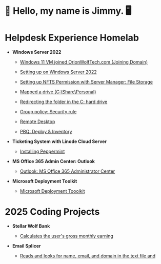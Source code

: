 <h1>🐺 Hello, my name is Jimmy. 🖥️</h1>


<h1>Helpdesk Experience Homelab</h1>

- <b>Windows Server 2022</b>

  - [Windows 11 VM joined OrionWolfTech.com (Joining Domain) ](https://github.com/jly017tech/Domain-Join/blob/main/README.md)
   
  - [Setting up on Windows Server 2022](https://github.com/jly017tech/WindowsServer)
 
  - [Setting up NFTS Permission with Server Manager: File Storage](https://github.com/jly017tech/SetUpHomeFolderW-NTFSPermission/blob/main/README.md)
    
  - [Mapped a drive (C:\Share\Personal) ](https://github.com/jly017tech/MappedDrive/blob/main/README.md)
 
  - [Redirecting the folder in the C: hard drive](https://github.com/jly017tech/ConfigureUsersFolderRedirection)

  - [Group policy: Security rule](https://github.com/jly017tech/GroupPolicy)
 
  - [Remote Desktop](https://github.com/jly017tech/RemoteDesktop/blob/main/README.md)
  - [PBQ: Deploy & Inventory](https://github.com/jly017tech/PDQDeploy-Inventory/tree/main)
 
- <b>Ticketing System with Linode Cloud Server</b>
  
  - [Installing Peppermint](https://github.com/jly017tech/TicketingSystem_Peppermint)

- <b>MS Office 365 Admin Center: Outlook </b>
  - [Outlook: MS Office 365 Administrator Center](https://github.com/JL-DReamr017/MS365-Outlook/tree/main)

- <b>Microsoft Deployment Toolkit</b>
  - [Microsoft Deployment Tooolkit](https://github.com/JL-DReamr017/MicrosoftDeploymentTool)



<h1>2025 Coding Projects </h1>

- <b>Stellar Wolf Bank</b>
   - [Calculates the user's gross monthly earning](https://github.com/jly017tech/StellarStarBank)

- <b>Email Splicer</b>
   - [Reads and looks for name, email, and domain in the text file and ](https://github.com/jly017tech/emailSplicer)





<!--
### 🧰 Languages and Tools 🧰



<h2>Networking lab</h2>

   - [DHCP lab with CISCO packet tracer](https://github.com/JL-Dreamr017/RemoteDesktop/blob/main/README.md)

<img align="left" alt="Java" width="30px" style="padding-right:10px;" src="https://cdn.jsdelivr.net/gh/devicons/devicon@latest/icons/java/java-plain.svg"/>
<img align="left" alt="SQL" width="30px" style="padding-right:10px;" src="https://cdn.jsdelivr.net/gh/devicons/devicon@latest/icons/mysql/mysql-original-wordmark.svg"/>
<br />

<h1>Links:</h1>

[<img align="left" alt="Jimmy | LinkedIn" width="22px" src="https://cdn.jsdelivr.net/npm/simple-icons@v3/icons/linkedin.svg" />][linkedin]

[linkedin]: https://www.linkedin.com/in/jly017tech/

-->
